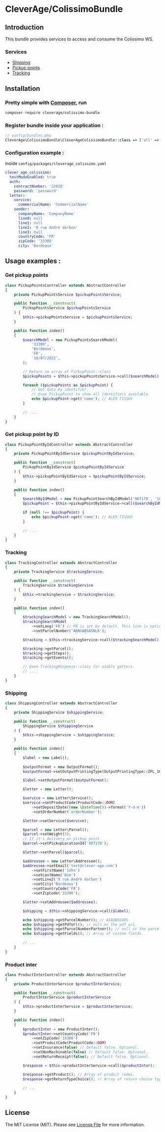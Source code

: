 # CleverAge/ColissimoBundle

## Introduction

This bundle provides services to access and consume the Colissimo WS.

### Services 

- [Shipping](https://www.colissimo.entreprise.laposte.fr/sites/default/files/2022-04/DT_Flexibilite_Expedition_Web_Service_Affranchissement_202204_FR.pdf)
- [Pickup points](https://www.colissimo.entreprise.laposte.fr/sites/default/files/2021-10/WebService-points-retrait_FR.pdf)
- [Tracking](https://www.colissimo.entreprise.laposte.fr/sites/default/files/2021-08/CDC_WebServiceTrackingTL-v2.1_FR.pdf)

## Installation

### Pretty simple with [Composer](http://packagist.org), run

```sh
composer require cleverage/colissimo-bundle
```

### Register bundle inside your application :

```php
// config/bundles.php
CleverAge\ColissimoBundle\CleverAgeColissimoBundle::class => ['all' => true],
```

### Configuration example :

Inside `config/packages/cleverage_colissimo.yaml`

```yaml
clever_age_colissimo:
  testModeEnabled: true
  auth:
    contractNumber: '22020'
    password: 'password'
  letter:
    service:
      commercialName: 'CommercialName'
    sender:
      companyName: 'CompanyName'
      line0: null
      line1: null
      line2: '9 rue André darbon'
      line3: null
      countryCode: 'FR'
      zipCode: '33300'
      city: 'Bordeaux'
```

## Usage examples :

### Get pickup points

```php
class PickupPointsController extends AbstractController
{
    private PickupPointsService $pickupPointsService;

    public function __construct(
        PickupPointsService $pickupPointsService
    ) {
        $this->pickupPointsService = $pickupPointsService;
    }

    public function index()
    {
        $searchModel = new PickupPointsSearchModel(
            '33300', 
            'Bordeaux',
            'FR',
            '18/07/2022',
        );

        // Return an array of PickupPoint::class
        $pickupPoints = $this->pickupPointsService->call($searchModel);

        foreach ($pickupPoints as $pickupPoint) {
            // Get data by identifier.
            // @see PickupPoint to show all identifiers available.
            echo $pickupPoint->get('name'); // ALEX TISSUS
        }
        
        // ....
    }
}
```

### Get pickup point by ID

```php
class PickupPointByIdController extends AbstractController
{
    private PickupPointByIdService $pickupPointByIdService;

    public function __construct(
        PickupPointByIdService $pickupPointByIdService
    ) {
        $this->pickupPointByIdService = $pickupPointByIdService;
    }

    public function index()
    {
        $searchByIdModel = new PickupPointSearchByIdModel('987178', '18/07/2022');
        $pickupPoint = $this->pickupPointByIdService->call($searchByIdModel);

        if (null !== $pickupPoint) {
            echo $pickupPoint->get('name'); // ALEX TISSUS
        }
        
        // ....
    }
}
```

### Tracking

```php
class TrackingController extends AbstractController
{
    private TrackingService $trackingService;

    public function __construct(
        TrackingService $trackingService
    ) {
        $this->trackingService = $trackingService;
    }

    public function index()
    {
        $trackingSearchModel = new TrackingSearchModel();
        $trackingSearchModel
            ->setLang('FR') // FR is set by default. This line is optionnal.
            ->setParcelNumber('ABNUABSASNLK');

        $tracking = $this->trackingService->call($trackingSearchModel);

        $tracking->getParcel();
        $tracking->getSteps();
        $tracking->getEvents();

        // @see TrackingResponse::class for usable getters.
        // ....
    }
}
```

### Shipping

```php
class ShippingController extends AbstractController
{
    private ShippingService $shippingService;

    public function __construct(
        ShippingService $shippingService
    ) {
        $this->shippingService = $shippingService;
    }

    public function index()
    {
        $label = new Label();
        
        $outputFormat = new OutputFormat();
        $outputFormat->setOutputPrintingType(OutputPrintingType::ZPL_10x10_300dpi);

        $label->setOutputFormat($outputFormat);

        $letter = new Letter();

        $service = new Letter\Service();
        $service->setProductCode(ProductCode::DOM)
            ->setDepositDate((new \DateTime())->format('Y-d-m'))
            ->setOrderNumber('orderNumber');

        $letter->setService($service);

        $parcel = new Letter\Parcel();
        $parcel->setWeight(3);
        // If it's delivery on pickup point
        $parcel->setPickupLocationId('987178');

        $letter->setParcel($parcel);

        $addressee = new Letter\Addressee();
        $addressee->setEmail('test@clever-age.com')
            ->setFirstName('John')
            ->setLastName('Doe')
            ->setLine2('9 rue André darbon')
            ->setCity('Bordeaux')
            ->setCountryCode('FR')
            ->setZipCode('33300');

        $letter->setAddressee($addressee);

        $shipping = $this->shippingService->call($label);

        echo $shipping->getParcelNumber(); // AIAOBOIABS
        echo $shipping->getPdfUrl(); // null or the pdf url.
        echo $shipping->getParcelNumberPartner(); // null or the parcel number partner.
        echo $shipping->getFields(); // Array of custom fields.
        
        // ...
    }
}
```

### Product inter

```php
class ProductInterController extends AbstractController
{
    private ProductInterService $productInterService;

    public function __construct(
        ProductInterService $productInterService
    ) {
        $this->productInterService = $productInterService;
    }

    public function index()
    {
        $productInter = new ProductInter();
        $productInter->setCountryCode('FR')
            ->setZipCode('33300')
            ->setProductCode(ProductCode::DOM)
            ->setInsurance(false) // Default false. Optional.
            ->setNonMachinable(false) // Default false. Optional.
            ->setReturnReceipt(false); // Default false. Optional.

        $response = $this->productInterService->call($productInter);

        $response->getProduct(); // Array of product codes.
        $response->getReturnTypeChoice(); // Array of return choice types.
        
        // ...
    }
}
```

## License

The MIT License (MIT). Please see [License File](LICENSE) for more information.
